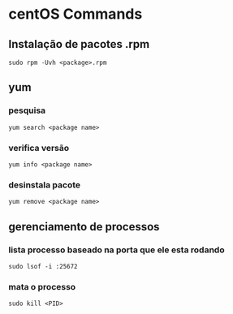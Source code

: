 # centOS Commands


## Instalação de pacotes .rpm

```sudo rpm -Uvh <package>.rpm```

## yum

### pesquisa

```yum search <package name>```

### verifica versão

```yum info <package name>```

### desinstala pacote

```yum remove <package name>```

## gerenciamento de processos

### lista processo baseado na porta que ele esta rodando 

```sudo lsof -i :25672```

### mata o processo    

```sudo kill <PID>```
